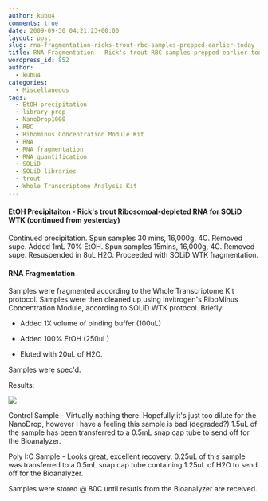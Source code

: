 ```yaml
---
author: kubu4
comments: true
date: 2009-09-30 04:21:23+00:00
layout: post
slug: rna-fragmentation-ricks-trout-rbc-samples-prepped-earlier-today
title: RNA Fragmentation - Rick's trout RBC samples prepped earlier today
wordpress_id: 852
author:
  - kubu4
categories:
  - Miscellaneous
tags:
  - EtOH precipitation
  - library prep
  - NanoDrop1000
  - RBC
  - Ribominus Concentration Module Kit
  - RNA
  - RNA fragmentation
  - RNA quantification
  - SOLiD
  - SOLiD libraries
  - trout
  - Whole Transcriptome Analysis Kit
---
```


#### EtOH Precipitaiton - Rick's trout Ribosomoal-depleted RNA for SOLiD WTK (continued from yesterday)



Continued precipitation. Spun samples 30 mins, 16,000g, 4C. Removed supe. Added 1mL 70% EtOH. Spun samples 15mins, 16,000g, 4C. Removed supe. Resuspended in 8uL H2O. Proceeded with SOLiD WTK fragmentation.





#### RNA Fragmentation



Samples were fragmented according to the Whole Transcriptome Kit protocol. Samples were then cleaned up using Invitrogen's RiboMinus Concentration Module, according to SOLiD WTK protocol. Briefly:




    
  * Added 1X volume of binding buffer (100uL)

    
  * Added 100% EtOH (250uL)

    
  * Eluted with 20uL of H2O.



Samples were spec'd.

Results:

![](http://eagle.fish.washington.edu/Arabidopsis/RNA%20Spec%20Readings/20090929%20trou%20rbc%20ribo%20frag%20RNA%20SJW.jpg)

Control Sample - Virtually nothing there. Hopefully it's just too dilute for the NanoDrop, however I have a feeling this sample is bad (degraded?) 1.5uL of the sample has been transferred to a 0.5mL snap cap tube to send off for the Bioanalyzer.

Poly I:C Sample - Looks great, excellent recovery. 0.25uL of this sample was transferred to a 0.5mL snap cap tube containing 1.25uL of H2O to send off for the Bioanalyzer.

Samples were stored @ 80C until resutls from the Bioanalyzer are received.

